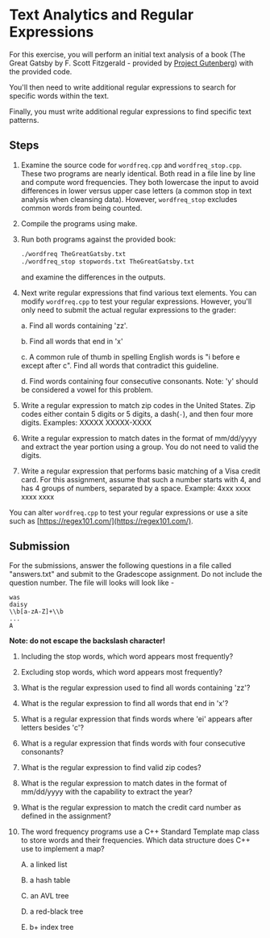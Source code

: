 # Text Analytics and Regular Expressions

For this exercise, you will perform an initial text analysis of a book 
(The Great Gatsby by F. Scott Fitzgerald - provided by [Project Gutenberg](https://www.gutenberg.org/))
with the provided code.

You'll then need to write additional regular expressions to search for specific words within the text.

Finally, you must write additional regular expressions to find specific text patterns.

## Steps

1. Examine the source code for `wordfreq.cpp` and `wordfreq_stop.cpp`. These two 
   programs are nearly identical.  Both read in a file line by line and compute word frequencies.
   They both lowercase the input to avoid differences in lower versus upper case letters (a common
   stop in text analysis when cleansing data). However, `wordfreq_stop` excludes common words 
   from being counted.
2. Compile the programs using make. 
3. Run both programs against the provided book:
   ```bash
   ./wordfreq TheGreatGatsby.txt 
   ./wordfreq_stop stopwords.txt TheGreatGatsby.txt 
   ```
   and examine the differences in the outputs.
4. Next write regular expressions that find various text elements. You can modify `wordfreq.cpp` 
   to test your regular expressions.  However, you'll only need to submit the actual regular 
   expressions to the grader:

   a. Find all words containing 'zz'.

   b. Find all words that end in 'x'

   c. A common rule of thumb in spelling English words is "i before e except after c".
      Find all words that contradict this guideline.

   d. Find words containing four consecutive consonants. Note: 'y' should be considered a vowel for this problem.

5. Write a regular expression to match zip codes in the United States.  Zip codes either contain 5 digits
   or 5 digits, a dash(`-`), and then four more digits. Examples:  XXXXX    XXXXX-XXXX
6. Write a regular expression to match dates in the format of mm/dd/yyyy and extract the year
   portion using a group.  You do not need to valid the digits.
7. Write a regular expression that performs basic matching of a Visa credit card. For this 
   assignment, assume that such a number starts with 4, and has 4 groups of numbers, separated by a space.
   Example: 4xxx xxxx xxxx xxxx

You can alter `wordfreq.cpp` to test your regular expressions or use a site such as 
[https://regex101.com/](https://regex101.com/).

## Submission
For the submissions, answer the following questions in a file called "answers.txt" and submit to the
Gradescope assignment. Do not include the question number.  The file will looks will look like - 
```text
was
daisy
\\b[a-zA-Z]+\\b
...
A
```
**Note: do not escape the backslash character!**

1. Including the stop words, which word appears most frequently?
2. Excluding stop words, which word appears most frequently?
3. What is the regular expression used to find all words containing 'zz'?
4. What is the regular expression to find all words that end in 'x'?
5. What is a regular expression that finds words where 'ei' appears after letters besides 'c'?
6. What is a regular expression that finds words with four consecutive consonants?
7. What is the regular expression to find valid zip codes?
8. What is the regular expression to match dates in the format of mm/dd/yyyy with the capability to 
   extract the year?
9. What is the regular expression to match the credit card number as defined in the assignment?
10. The word frequency programs use a C++ Standard Template map class to store words and their 
    frequencies.  Which data structure does C++ use to implement a map?
    
    A. a linked list

    B. a hash table

    C. an AVL tree

    D. a red-black tree

    E. b+ index tree  
